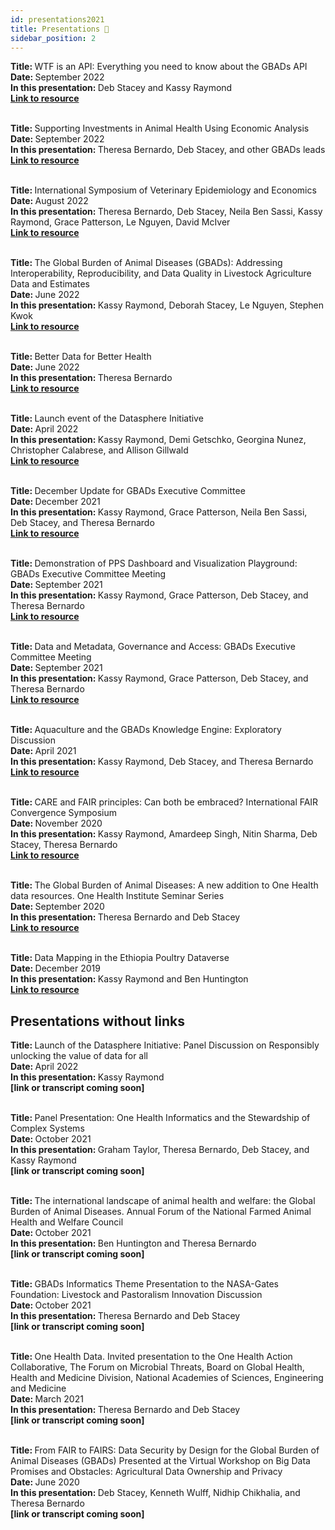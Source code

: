 ```yaml
---
id: presentations2021
title: Presentations 🎥
sidebar_position: 2
---
```


<b>Title: </b>WTF is an API: Everything you need to know about the GBADs API<br/>
<b>Date: </b>September 2022<br/>
<b>In this presentation: </b>Deb Stacey and Kassy Raymond<br/>
<b><a href="http://gbadskedoc.org/ExecPresentation-09-20-2022.pptx">Link to resource</a></b><br/><br/>

<b>Title: </b>Supporting Investments in Animal Health Using Economic Analysis<br/>
<b>Date: </b>September 2022<br/>
<b>In this presentation: </b>Theresa Bernardo, Deb Stacey, and other GBADs leads<br/>
<b><a href="https://livestockdata.org/event/ld4d-virtual-community-meeting-2022">Link to resource</a></b><br/><br/>

<b>Title: </b>International Symposium of Veterinary Epidemiology and Economics<br/>
<b>Date: </b>August 2022<br/>
<b>In this presentation: </b>Theresa Bernardo, Deb Stacey, Neila Ben Sassi, Kassy Raymond, Grace Patterson, Le Nguyen, David McIver<br/>
<b><a href="https://animalhealthmetrics.org/2022/08/16/gbads-at-the-16th-international-symposium-of-veterinary-epidemiology-and-economics-isvee/">Link to resource</a></b><br/><br/>

<b>Title: </b>The Global Burden of Animal Diseases (GBADs): Addressing Interoperability, Reproducibility, and Data Quality in Livestock Agriculture Data and Estimates<br/>
<b>Date: </b>June 2022<br/>
<b>In this presentation: </b>Kassy Raymond, Deborah Stacey, Le Nguyen, Stephen Kwok<br/>
<b><a href="https://www.scidatacon.org/IDW-2022/sessions/456/">Link to resource</a></b><br/><br/>

<b>Title: </b>Better Data for Better Health<br/>
<b>Date: </b>June 2022<br/>
<b>In this presentation: </b>Theresa Bernardo<br/>
<b><a href="https://www.healthforanimals.org/wp-content/uploads/2022/06/TBernardo-Better-Data-for-Better-Health.pdf">Link to resource</a></b><br/><br/>

<b>Title: </b>Launch event of the Datasphere Initiative<br/>
<b>Date: </b>April 2022<br/>
<b>In this presentation: </b>Kassy Raymond, Demi Getschko, Georgina Nunez, Christopher Calabrese, and Allison Gillwald<br/>
<b><a href="https://www.youtube.com/watch?v=GtuaIc1opyI">Link to resource</a></b><br/><br/>

<b>Title: </b>December Update for GBADs Executive Committee<br/>
<b>Date: </b>December 2021<br/>
<b>In this presentation: </b>Kassy Raymond, Grace Patterson, Neila Ben Sassi, Deb Stacey, and Theresa Bernardo<br/>
<b><a href="http://gbadskedoc.org/2021121_GBADsExecMeeting.pptx">Link to resource</a></b><br/><br/>

<b>Title: </b>Demonstration of PPS Dashboard and Visualization Playground: GBADs 
Executive Committee Meeting<br/>
<b>Date: </b>September 2021<br/>
<b>In this presentation: </b>Kassy Raymond, Grace Patterson, Deb Stacey, and Theresa Bernardo<br/>
<b><a href="http://gbadskedoc.org/20210923 Dashboard Demo.mov">Link to resource</a></b><br/><br/>

<b>Title: </b>Data and Metadata, Governance and Access: GBADs Executive Committee
Meeting<br/>
<b>Date: </b>September 2021<br/>
<b>In this presentation: </b>Kassy Raymond, Grace Patterson, Deb Stacey, and Theresa Bernardo<br/>
<b><a href="http://gbadskedoc.org/Exec Meeting Sept 22 - Data Governance.mov">Link to resource</a></b><br/><br/>

<b>Title: </b>Aquaculture and the GBADs Knowledge Engine: Exploratory Discussion<br/>
<b>Date: </b>April 2021<br/>
<b>In this presentation: </b>Kassy Raymond, Deb Stacey, and Theresa Bernardo<br/>
<b><a href="http://gbadskedoc.org/20210421_GBADsInformatics_Aquaculture.pptx">Link to resource</a></b><br/><br/>

<b>Title: </b>CARE and FAIR principles: Can both be embraced? International FAIR 
Convergence Symposium<br/>
<b>Date: </b>November 2020<br/>
<b>In this presentation: </b>Kassy Raymond, Amardeep Singh, Nitin Sharma, Deb Stacey, Theresa 
Bernardo<br/>
<b><a href="http://gbadskedoc.org/99_FAIRandCAREprinciplesCanBothBeEmbraced.pdf">Link to resource</a></b><br/><br/>

<b>Title: </b>The Global Burden of Animal Diseases: A new addition to One Health data 
resources. One Health Institute Seminar Series<br/>
<b>Date: </b>September 2020<br/>
<b>In this presentation: </b>Theresa Bernardo and Deb Stacey<br/>
<b><a href="https://www.youtube.com/watch?v=auuulEirJDM">Link to resource</a></b><br/><br/>

<b>Title: </b>Data Mapping in the Ethiopia Poultry Dataverse<br/>
<b>Date: </b>December 2019<br/>
<b>In this presentation: </b>Kassy Raymond and Ben Huntington<br/>
<b><a href="http://gbadskedoc.org/GBADsDataverse_Dec1019.png">Link to resource</a></b><br/>

<h2>Presentations without links</h2>

<b>Title: </b>Launch of the Datasphere Initiative: Panel Discussion on Responsibly 
unlocking the value of data for all<br/>
<b>Date: </b>April 2022<br/>
<b>In this presentation: </b>Kassy Raymond<br/>
<b>[link or transcript coming soon]</b><br/><br/>

<b>Title: </b>Panel Presentation: One Health Informatics and the Stewardship of 
Complex Systems<br/>
<b>Date: </b>October 2021<br/>
<b>In this presentation: </b>Graham Taylor, Theresa Bernardo, Deb Stacey, and Kassy Raymond<br/>
<b>[link or transcript coming soon]</b><br/><br/>

<b>Title: </b>The international landscape of animal health and welfare: the Global 
Burden of Animal Diseases. Annual Forum of the National Farmed Animal 
Health and Welfare Council<br/>
<b>Date: </b>October 2021<br/>
<b>In this presentation: </b>Ben Huntington and Theresa Bernardo<br/>
<b>[link or transcript coming soon]</b><br/><br/>

<b>Title: </b>GBADs Informatics Theme Presentation to the NASA-Gates Foundation: 
Livestock and Pastoralism Innovation Discussion<br/>
<b>Date: </b>October 2021<br/>
<b>In this presentation: </b>Theresa Bernardo and Deb Stacey<br/>
<b>[link or transcript coming soon]</b><br/><br/>

<b>Title: </b>One Health Data. Invited presentation to the One Health Action 
Collaborative, The Forum on Microbial Threats, Board on Global Health, 
Health and Medicine Division, National Academies of Sciences, 
Engineering and Medicine<br/>
<b>Date: </b>March 2021<br/>
<b>In this presentation: </b>Theresa Bernardo and Deb Stacey<br/>
<b>[link or transcript coming soon]</b><br/><br/>

<b>Title: </b>From FAIR to FAIRS: Data Security by Design for the Global Burden of 
Animal Diseases (GBADs) Presented at the Virtual Workshop on Big Data 
Promises and Obstacles: Agricultural Data Ownership and Privacy<br/>
<b>Date: </b>June 2020<br/>
<b>In this presentation: </b>Deb Stacey, Kenneth Wulff, Nidhip Chikhalia, and Theresa Bernardo<br/>
<b>[link or transcript coming soon]</b><br/><br/>

